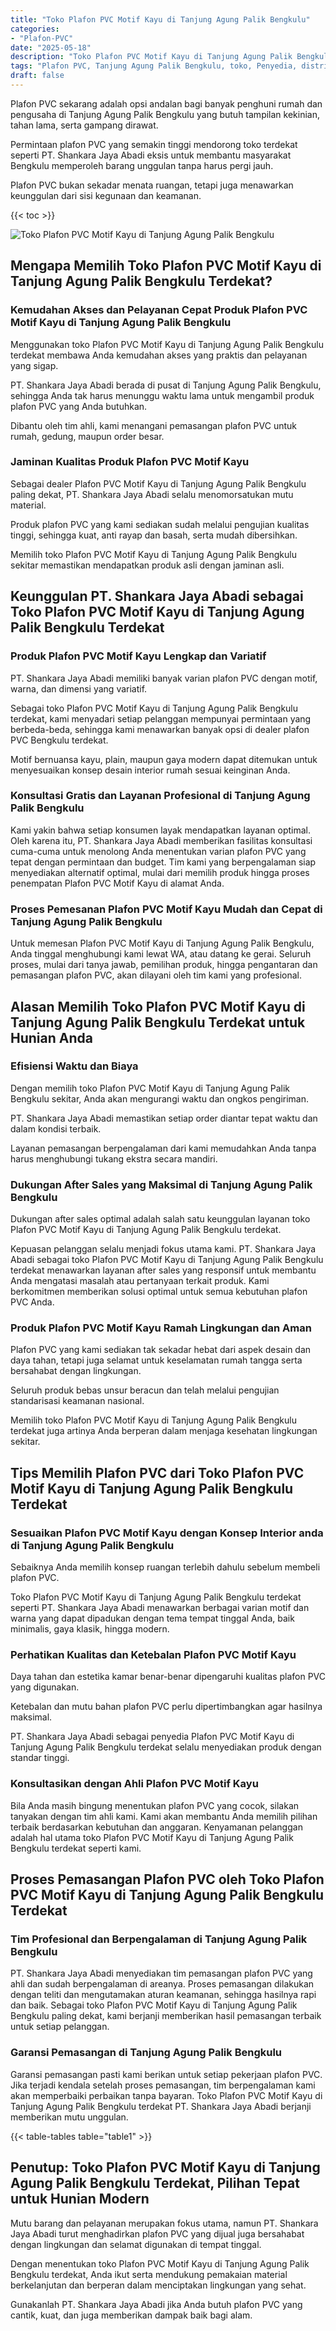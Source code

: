 ```yaml
---
title: "Toko Plafon PVC Motif Kayu di Tanjung Agung Palik Bengkulu"
categories: 
- "Plafon-PVC"
date: "2025-05-18"
description: "Toko Plafon PVC Motif Kayu di Tanjung Agung Palik Bengkulu bagi tempat tinggal, kantor, serta gerai. Material unggulan, beragam motif, warna elegan, dengan servis instalasi oleh tenaga ahli ahli dan jaminan resmi!|Layanan penjualan Plafon PVC Motif Kayu di Tanjung Agung Palik Bengkulu untuk kebutuhan hunian, kantor, maupun gerai, beserta material berkualitas dan pemasangan oleh teknisi ahli serta kepastian resmi.|Alternatif Plafon PVC Motif Kayu di Tanjung Agung Palik Bengkulu yang andal untuk rumah, office, dan toko, dengan material berkualitas dan instalasi oleh tim ahli serta kepastian resmi.|Penyediaan Plafon PVC Motif Kayu di Tanjung Agung Palik Bengkulu bagi tempat tinggal, perkantoran, serta toko, dengan produk berkualitas dan penempatan dikerjakan oleh tenaga ahli profesional, dilengkapi beserta jaminan resmi.}"
tags: "Plafon PVC, Tanjung Agung Palik Bengkulu, toko, Penyedia, distributor"
draft: false
---
```


Plafon PVC sekarang adalah opsi andalan bagi banyak penghuni rumah dan pengusaha di Tanjung Agung Palik Bengkulu yang butuh tampilan kekinian, tahan lama, serta gampang dirawat.

Permintaan plafon PVC yang semakin tinggi mendorong toko terdekat seperti PT. Shankara Jaya Abadi eksis untuk membantu masyarakat Bengkulu memperoleh barang unggulan tanpa harus pergi jauh.

Plafon PVC bukan sekadar menata ruangan, tetapi juga menawarkan keunggulan dari sisi kegunaan dan keamanan.

{{< toc >}}

![Toko Plafon PVC Motif Kayu di Tanjung Agung Palik Bengkulu](/images/Plafon-PVC/Toko-Plafon-PVC-Motif-Kayu-di-Tanjung-Agung-Palik-Bengkulu.png)


## Mengapa Memilih Toko Plafon PVC Motif Kayu di Tanjung Agung Palik Bengkulu Terdekat?

### Kemudahan Akses dan Pelayanan Cepat Produk Plafon PVC Motif Kayu di Tanjung Agung Palik Bengkulu

Menggunakan toko Plafon PVC Motif Kayu di Tanjung Agung Palik Bengkulu terdekat membawa Anda kemudahan akses yang praktis dan pelayanan yang sigap.

PT. Shankara Jaya Abadi berada di pusat di Tanjung Agung Palik Bengkulu, sehingga Anda tak harus menunggu waktu lama untuk mengambil produk plafon PVC yang Anda butuhkan.

Dibantu oleh tim ahli, kami menangani pemasangan plafon PVC untuk rumah, gedung, maupun order besar.

### Jaminan Kualitas Produk Plafon PVC Motif Kayu

Sebagai dealer Plafon PVC Motif Kayu di Tanjung Agung Palik Bengkulu paling dekat, PT. Shankara Jaya Abadi selalu menomorsatukan mutu material.

Produk plafon PVC yang kami sediakan sudah melalui pengujian kualitas tinggi, sehingga kuat, anti rayap dan basah, serta mudah dibersihkan.

Memilih toko Plafon PVC Motif Kayu di Tanjung Agung Palik Bengkulu sekitar memastikan mendapatkan produk asli dengan jaminan asli.

## Keunggulan PT. Shankara Jaya Abadi sebagai Toko Plafon PVC Motif Kayu di Tanjung Agung Palik Bengkulu Terdekat

### Produk Plafon PVC Motif Kayu Lengkap dan Variatif

PT. Shankara Jaya Abadi memiliki banyak varian plafon PVC dengan motif, warna, dan dimensi yang variatif.

Sebagai toko Plafon PVC Motif Kayu di Tanjung Agung Palik Bengkulu terdekat, kami menyadari setiap pelanggan mempunyai permintaan yang berbeda-beda, sehingga kami menawarkan banyak opsi di dealer plafon PVC Bengkulu terdekat.

Motif bernuansa kayu, plain, maupun gaya modern dapat ditemukan untuk menyesuaikan konsep desain interior rumah sesuai keinginan Anda.

### Konsultasi Gratis dan Layanan Profesional di Tanjung Agung Palik Bengkulu

Kami yakin bahwa setiap konsumen layak mendapatkan layanan optimal. Oleh karena itu, PT. Shankara Jaya Abadi memberikan fasilitas konsultasi cuma-cuma untuk menolong Anda menentukan varian plafon PVC yang tepat dengan permintaan dan budget. Tim kami yang berpengalaman siap menyediakan alternatif optimal, mulai dari memilih produk hingga proses penempatan Plafon PVC Motif Kayu di alamat Anda.

### Proses Pemesanan Plafon PVC Motif Kayu Mudah dan Cepat di Tanjung Agung Palik Bengkulu

Untuk memesan Plafon PVC Motif Kayu di Tanjung Agung Palik Bengkulu, Anda tinggal menghubungi kami lewat WA, atau datang ke gerai. Seluruh proses, mulai dari tanya jawab, pemilihan produk, hingga pengantaran dan pemasangan plafon PVC, akan dilayani oleh tim kami yang profesional.

## Alasan Memilih Toko Plafon PVC Motif Kayu di Tanjung Agung Palik Bengkulu Terdekat untuk Hunian Anda

### Efisiensi Waktu dan Biaya

Dengan memilih toko Plafon PVC Motif Kayu di Tanjung Agung Palik Bengkulu sekitar, Anda akan mengurangi waktu dan ongkos pengiriman.

PT. Shankara Jaya Abadi memastikan setiap order diantar tepat waktu dan dalam kondisi terbaik.

Layanan pemasangan berpengalaman dari kami memudahkan Anda tanpa harus menghubungi tukang ekstra secara mandiri.

### Dukungan After Sales yang Maksimal di Tanjung Agung Palik Bengkulu

Dukungan after sales optimal adalah salah satu keunggulan layanan toko Plafon PVC Motif Kayu di Tanjung Agung Palik Bengkulu terdekat.

Kepuasan pelanggan selalu menjadi fokus utama kami. PT. Shankara Jaya Abadi sebagai toko Plafon PVC Motif Kayu di Tanjung Agung Palik Bengkulu terdekat menawarkan layanan after sales yang responsif untuk membantu Anda mengatasi masalah atau pertanyaan terkait produk. Kami berkomitmen memberikan solusi optimal untuk semua kebutuhan plafon PVC Anda.

### Produk Plafon PVC Motif Kayu Ramah Lingkungan dan Aman

Plafon PVC yang kami sediakan tak sekadar hebat dari aspek desain dan daya tahan, tetapi juga selamat untuk keselamatan rumah tangga serta bersahabat dengan lingkungan.

Seluruh produk bebas unsur beracun dan telah melalui pengujian standarisasi keamanan nasional.

Memilih toko Plafon PVC Motif Kayu di Tanjung Agung Palik Bengkulu terdekat juga artinya Anda berperan dalam menjaga kesehatan lingkungan sekitar.

## Tips Memilih Plafon PVC dari Toko Plafon PVC Motif Kayu di Tanjung Agung Palik Bengkulu Terdekat

### Sesuaikan Plafon PVC Motif Kayu dengan Konsep Interior anda di Tanjung Agung Palik Bengkulu

Sebaiknya Anda memilih konsep ruangan terlebih dahulu sebelum membeli plafon PVC.

Toko Plafon PVC Motif Kayu di Tanjung Agung Palik Bengkulu terdekat seperti PT. Shankara Jaya Abadi menawarkan berbagai varian motif dan warna yang dapat dipadukan dengan tema tempat tinggal Anda, baik minimalis, gaya klasik, hingga modern.

### Perhatikan Kualitas dan Ketebalan Plafon PVC Motif Kayu

Daya tahan dan estetika kamar benar-benar dipengaruhi kualitas plafon PVC yang digunakan.

Ketebalan dan mutu bahan plafon PVC perlu dipertimbangkan agar hasilnya maksimal.

PT. Shankara Jaya Abadi sebagai penyedia Plafon PVC Motif Kayu di Tanjung Agung Palik Bengkulu terdekat selalu menyediakan produk dengan standar tinggi.

### Konsultasikan dengan Ahli Plafon PVC Motif Kayu

Bila Anda masih bingung menentukan plafon PVC yang cocok, silakan tanyakan dengan tim ahli kami. Kami akan membantu Anda memilih pilihan terbaik berdasarkan kebutuhan dan anggaran. Kenyamanan pelanggan adalah hal utama toko Plafon PVC Motif Kayu di Tanjung Agung Palik Bengkulu terdekat seperti kami.

## Proses Pemasangan Plafon PVC oleh Toko Plafon PVC Motif Kayu di Tanjung Agung Palik Bengkulu Terdekat

### Tim Profesional dan Berpengalaman di Tanjung Agung Palik Bengkulu

PT. Shankara Jaya Abadi menyediakan tim pemasangan plafon PVC yang ahli dan sudah berpengalaman di areanya. Proses pemasangan dilakukan dengan teliti dan mengutamakan aturan keamanan, sehingga hasilnya rapi dan baik. Sebagai toko Plafon PVC Motif Kayu di Tanjung Agung Palik Bengkulu paling dekat, kami berjanji memberikan hasil pemasangan terbaik untuk setiap pelanggan.

### Garansi Pemasangan di Tanjung Agung Palik Bengkulu

Garansi pemasangan pasti kami berikan untuk setiap pekerjaan plafon PVC. Jika terjadi kendala setelah proses pemasangan, tim berpengalaman kami akan memperbaiki perbaikan tanpa bayaran. Toko Plafon PVC Motif Kayu di Tanjung Agung Palik Bengkulu terdekat PT. Shankara Jaya Abadi berjanji memberikan mutu unggulan.

{{< table-tables table="table1" >}}

## Penutup: Toko Plafon PVC Motif Kayu di Tanjung Agung Palik Bengkulu Terdekat, Pilihan Tepat untuk Hunian Modern

Mutu barang dan pelayanan merupakan fokus utama, namun PT. Shankara Jaya Abadi turut menghadirkan plafon PVC yang dijual juga bersahabat dengan lingkungan dan selamat digunakan di tempat tinggal.

Dengan menentukan toko Plafon PVC Motif Kayu di Tanjung Agung Palik Bengkulu terdekat, Anda ikut serta mendukung pemakaian material berkelanjutan dan berperan dalam menciptakan lingkungan yang sehat.

Gunakanlah PT. Shankara Jaya Abadi jika Anda butuh plafon PVC yang cantik, kuat, dan juga memberikan dampak baik bagi alam.